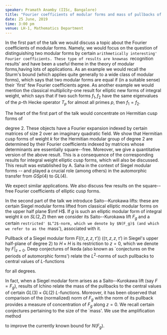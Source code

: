 ```yaml
---
speaker: Pramath Anamby (IISc, Bangalore)
title: "Fourier coefficients of modular forms and mass of pullbacks of Saito--Kurokawa lifts."
date: 25 June, 2019
time: 3:00 pm
venue: LH-1, Mathematics Department
---
```


In the first part of the talk we would discuss a topic about the Fourier coefficients of modular forms. Namely, we would focus on the question of distinguishing two modular forms by certain `arithmetically interesting' Fourier coefficients. These type of results are knownas `recognition results' and have been a useful theme in the theory of modular forms,having lots of applications. As an example we would recall the Sturm's bound (which applies quite generally to a wide class of modular forms), which says that two modular forms are equal if (in a suitable sense) their `first' few Fourier coefficients agree. As another  example we would mention the classical multiplicity-one result for elliptic new forms of integral weight, which says that if two such forms $f_1,f_2$ have the same eigenvalues of the $p$-th Hecke operator $T_p$ for almost all primes $p$, then $f_1=f_2$.

The heart of the first part of the talk would concentrate on Hermitian cusp forms of

degree $2$. These objects have a Fourier expansion indexed by certain matrices of size $2$ over an imaginary quadratic field. We show that Hermitian cusp forms of weight $k$ for the Hermitian modular group of degree $2$ are determined by their Fourier coefficients indexed by matrices whose determinants are essentially square--free. Moreover, we give a quantitative version of the above result. This is a consequence of the corresponding results for integral weight elliptic cusp forms, which will also be discussed. This result was established by A. Saha in the context of Siegel modular forms -- and played a crucial role (among others) in the automorphic transfer from $GSp(4)$ to $GL(4)$.

We expect similar applications. We also discuss few results on the square--free Fourier coefficients of elliptic cusp forms.

In the second part of the talk we introduce Saito--Kurokawa lifts: these are certain Siegel modular forms lifted from classical elliptic modular forms on the upper half plane $\mf H$. If $g$ is such an elliptic modular form of integral weight $k$ on $SL(2, Z)$ then we consider its Saito--Kurokawa lift $F_g$ and a certain `restricted' $L^2$-norm, which we denote by $N(F_g)$ (and which we refer to as the `mass'), associated with it.

Pullback of a Siegel modular form $F((\tau,z,z,\tau'))$ ($(\tau,z,z,\tau')$ in Siegel's upper half-plane of degree 2) to $H \times  H$ is its restriction to $z=0$, which we denote by $F|_{z=0}$. Deep conjectures of Ikeda (also known as `conjectures on the periods of automorphic forms') relate the $L^2$-norms of such pullbacks to central values of $L$-functions

for all degrees.

In fact, when a Siegel modular form arises as a Saito--Kurokawa lift (say $F=F_g$), results of Ichino relate the mass of the pullbacks to the central values of certain $GL(3) \times GL(2)$ $L$-functions. Moreover, it has been observed that comparison of the (normalized) norm of $F_g$ with the norm of its pullback provides a measure of concentration of $F_g$ along $z=0$. We recall certain conjectures pertaining to the size of the `mass'. We use the amplification method

to improve the currently known bound for $N(F_g)$.
